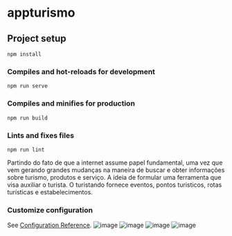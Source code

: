 # appturismo

## Project setup
```
npm install
```

### Compiles and hot-reloads for development
```
npm run serve
```

### Compiles and minifies for production
```
npm run build
```

### Lints and fixes files
```
npm run lint
```
Partindo do fato de que a internet assume papel fundamental, uma vez que vem gerando grandes mudanças na maneira de buscar e obter informações sobre turismo, produtos e serviço. A ideia de formular uma ferramenta que visa auxiliar o turista. O turistando fornece eventos, pontos turisticos, rotas turísticas e estabelecimentos.

### Customize configuration
See [Configuration Reference](https://cli.vuejs.org/config/).
![image](https://user-images.githubusercontent.com/48073374/137663203-d02df611-851f-47e8-83eb-52639b522ea3.png)
![image](https://user-images.githubusercontent.com/48073374/137663262-fb80be6c-35af-4895-8c71-167b1603b8f5.png)
![image](https://user-images.githubusercontent.com/48073374/137663292-6b33a9d6-f025-4789-aaa9-cc26c69a48dc.png)
![image](https://user-images.githubusercontent.com/48073374/137663324-23df67e0-e625-4b43-b3c2-bff42465db5e.png)
